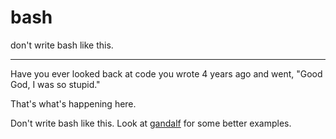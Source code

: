 # bash
don't write bash like this.

-------

Have you ever looked back at code you wrote 4 years ago and went, "Good God, I was so stupid."

That's what's happening here.

Don't write bash like this. Look at [gandalf](http://github.com/jfredett/gandalf) for some better examples.
